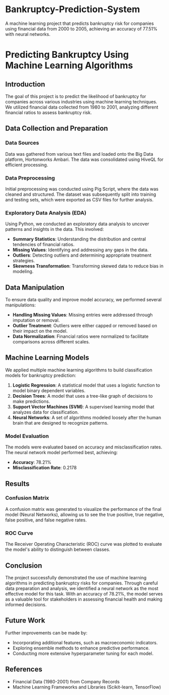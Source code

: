 # Bankruptcy-Prediction-System
A machine learning project that predicts bankruptcy risk for companies using financial data from 2000 to 2005, achieving an accuracy of 77.51% with neural networks.

# Predicting Bankruptcy Using Machine Learning Algorithms

## Introduction
The goal of this project is to predict the likelihood of bankruptcy for companies across various industries using machine learning techniques. We utilized financial data collected from 1980 to 2001, analyzing different financial ratios to assess bankruptcy risk.

## Data Collection and Preparation

### Data Sources
Data was gathered from various text files and loaded onto the Big Data platform, Hortonworks Ambari. The data was consolidated using HiveQL for efficient processing.

### Data Preprocessing
Initial preprocessing was conducted using Pig Script, where the data was cleaned and structured. The dataset was subsequently split into training and testing sets, which were exported as CSV files for further analysis.

### Exploratory Data Analysis (EDA)
Using Python, we conducted an exploratory data analysis to uncover patterns and insights in the data. This involved:
- **Summary Statistics**: Understanding the distribution and central tendencies of financial ratios.
- **Missing Values**: Identifying and addressing any gaps in the data.
- **Outliers**: Detecting outliers and determining appropriate treatment strategies.
- **Skewness Transformation**: Transforming skewed data to reduce bias in modeling.

## Data Manipulation
To ensure data quality and improve model accuracy, we performed several manipulations:
- **Handling Missing Values**: Missing entries were addressed through imputation or removal.
- **Outlier Treatment**: Outliers were either capped or removed based on their impact on the model.
- **Data Normalization**: Financial ratios were normalized to facilitate comparisons across different scales.

## Machine Learning Models
We applied multiple machine learning algorithms to build classification models for bankruptcy prediction:
1. **Logistic Regression**: A statistical model that uses a logistic function to model binary dependent variables.
2. **Decision Trees**: A model that uses a tree-like graph of decisions to make predictions.
3. **Support Vector Machines (SVM)**: A supervised learning model that analyzes data for classification.
4. **Neural Networks**: A set of algorithms modeled loosely after the human brain that are designed to recognize patterns.

### Model Evaluation
The models were evaluated based on accuracy and misclassification rates. The neural network model performed best, achieving:
- **Accuracy**: 78.21%
- **Misclassification Rate**: 0.2178

## Results

### Confusion Matrix
A confusion matrix was generated to visualize the performance of the final model (Neural Networks), allowing us to see the true positive, true negative, false positive, and false negative rates.

### ROC Curve
The Receiver Operating Characteristic (ROC) curve was plotted to evaluate the model's ability to distinguish between classes.

## Conclusion
The project successfully demonstrated the use of machine learning algorithms in predicting bankruptcy risks for companies. Through careful data preparation and analysis, we identified a neural network as the most effective model for this task. With an accuracy of 78.21%, the model serves as a valuable tool for stakeholders in assessing financial health and making informed decisions.

## Future Work
Further improvements can be made by:
- Incorporating additional features, such as macroeconomic indicators.
- Exploring ensemble methods to enhance predictive performance.
- Conducting more extensive hyperparameter tuning for each model.

## References
- Financial Data (1980-2001) from Company Records
- Machine Learning Frameworks and Libraries (Scikit-learn, TensorFlow)

